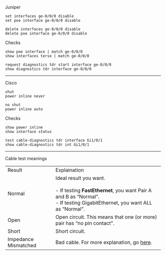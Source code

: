 Juniper
```
set interfaces ge-0/0/0 disable
set poe interface ge-0/0/0 disable
```
```
delete interfaces ge-0/0/0 disable
delete poe interface ge-0/0/0 disable
```

Checks
```
show poe interface | match ge-0/0/0
show interfaces terse | match ge-0/0/0

request diagnostics tdr start interface ge-0/0/0
show diagnostics tdr interface ge-0/0/0
```

---

Cisco
```
shut
power inline never
```
```
no shut
power inline auto
```

Checks
```
show power inline
show interface status  

test cable-diagnostics tdr interface Gi1/0/1
show cable-diagnostics tdr int Gi1/0/1
```


---
Cable test meanings

|                      |                                                                                                                                                            |
| -------------------- | ---------------------------------------------------------------------------------------------------------------------------------------------------------- |
| Result               | Explaination                                                                                                                                               |
| Normal               | Ideal result you want.<br><br>- If testing **FastEthernet**, you want Pair A and B as “Normal”.<br>- If testing GigabitEthernet, you want ALL as “Normal”. |
| Open                 | Open circuit. This means that one (or more) pair has “no pin contact”.                                                                                     |
| Short                | Short circuit.                                                                                                                                             |
| Impedance Mismatched | Bad cable. For more explanation, go [here](http://www.epanorama.net/circuits/tdr.html).                                                                    |

